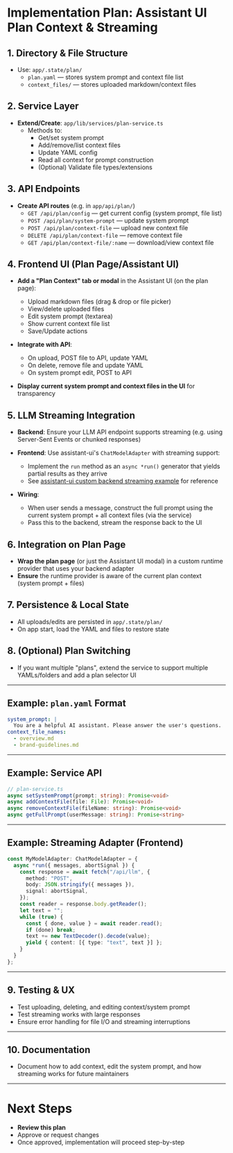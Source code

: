 # Implementation Plan: Assistant UI Plan Context & Streaming

## 1. **Directory & File Structure**

- Use: `app/.state/plan/`
  - `plan.yaml` — stores system prompt and context file list
  - `context_files/` — stores uploaded markdown/context files

## 2. **Service Layer**

- **Extend/Create**: `app/lib/services/plan-service.ts`
  - Methods to:
    - Get/set system prompt
    - Add/remove/list context files
    - Update YAML config
    - Read all context for prompt construction
    - (Optional) Validate file types/extensions

## 3. **API Endpoints**

- **Create API routes** (e.g. in `app/api/plan/`)
  - `GET /api/plan/config` — get current config (system prompt, file list)
  - `POST /api/plan/system-prompt` — update system prompt
  - `POST /api/plan/context-file` — upload new context file
  - `DELETE /api/plan/context-file` — remove context file
  - `GET /api/plan/context-file/:name` — download/view context file

## 4. **Frontend UI (Plan Page/Assistant UI)**

- **Add a "Plan Context" tab or modal** in the Assistant UI (on the plan page):
  - Upload markdown files (drag & drop or file picker)
  - View/delete uploaded files
  - Edit system prompt (textarea)
  - Show current context file list
  - Save/Update actions

- **Integrate with API**:
  - On upload, POST file to API, update YAML
  - On delete, remove file and update YAML
  - On system prompt edit, POST to API

- **Display current system prompt and context files in the UI** for transparency

## 5. **LLM Streaming Integration**

- **Backend**: Ensure your LLM API endpoint supports streaming (e.g. using Server-Sent Events or chunked responses)
- **Frontend**: Use assistant-ui's `ChatModelAdapter` with streaming support:
  - Implement the `run` method as an `async *run()` generator that yields partial results as they arrive
  - See [assistant-ui custom backend streaming example](https://github.com/assistant-ui/assistant-ui/blob/main/apps/docs/content/docs/runtimes/custom/local.mdx) for reference

- **Wiring**:
  - When user sends a message, construct the full prompt using the current system prompt + all context files (via the service)
  - Pass this to the backend, stream the response back to the UI

## 6. **Integration on Plan Page**

- **Wrap the plan page** (or just the Assistant UI modal) in a custom runtime provider that uses your backend adapter
- **Ensure** the runtime provider is aware of the current plan context (system prompt + files)

## 7. **Persistence & Local State**

- All uploads/edits are persisted in `app/.state/plan/`
- On app start, load the YAML and files to restore state

## 8. **(Optional) Plan Switching**

- If you want multiple "plans", extend the service to support multiple YAMLs/folders and add a plan selector UI

---

## Example: `plan.yaml` Format

```yaml
system_prompt: |
  You are a helpful AI assistant. Please answer the user's questions.
context_file_names:
  - overview.md
  - brand-guidelines.md
```

---

## Example: Service API

```ts
// plan-service.ts
async setSystemPrompt(prompt: string): Promise<void>
async addContextFile(file: File): Promise<void>
async removeContextFile(fileName: string): Promise<void>
async getFullPrompt(userMessage: string): Promise<string>
```

---

## Example: Streaming Adapter (Frontend)

```ts
const MyModelAdapter: ChatModelAdapter = {
  async *run({ messages, abortSignal }) {
    const response = await fetch("/api/llm", {
      method: "POST",
      body: JSON.stringify({ messages }),
      signal: abortSignal,
    });
    const reader = response.body.getReader();
    let text = "";
    while (true) {
      const { done, value } = await reader.read();
      if (done) break;
      text += new TextDecoder().decode(value);
      yield { content: [{ type: "text", text }] };
    }
  }
};
```

---

## 9. **Testing & UX**

- Test uploading, deleting, and editing context/system prompt
- Test streaming works with large responses
- Ensure error handling for file I/O and streaming interruptions

---

## 10. **Documentation**

- Document how to add context, edit the system prompt, and how streaming works for future maintainers

---

# Next Steps

- **Review this plan**
- Approve or request changes
- Once approved, implementation will proceed step-by-step 